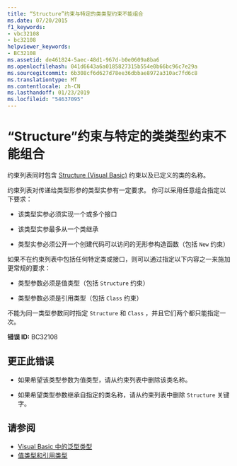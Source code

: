 ```yaml
---
title: “Structure”约束与特定的类类型约束不能组合
ms.date: 07/20/2015
f1_keywords:
- vbc32108
- bc32108
helpviewer_keywords:
- BC32108
ms.assetid: de461824-5aec-48d1-967d-b0e0609a8ba6
ms.openlocfilehash: 041d6643a6a0185827315b554e0b66bc96c7e29a
ms.sourcegitcommit: 6b308cf6d627d78ee36dbbae8972a310ac7fd6c8
ms.translationtype: MT
ms.contentlocale: zh-CN
ms.lasthandoff: 01/23/2019
ms.locfileid: "54637095"
---
```

# <a name="structure-constraint-and-a-specific-class-type-constraint-cannot-be-combined"></a>“Structure”约束与特定的类类型约束不能组合
约束列表同时包含 [Structure (Visual Basic)](../../visual-basic/language-reference/statements/structure-statement.md) 约束以及已定义的类的名称。  
  
 约束列表对传递给类型形参的类型实参有一定要求。 你可以采用任意组合指定以下要求：  
  
-   该类型实参必须实现一个或多个接口  
  
-   该类型实参最多从一个类继承  
  
-   类型实参必须公开一个创建代码可以访问的无形参构造函数（包括 `New` 约束）  
  
 如果不在约束列表中包括任何特定类或接口，则可以通过指定以下内容之一来施加更常规的要求：  
  
-   类型参数必须是值类型（包括 `Structure` 约束）  
  
-   类型参数必须是引用类型（包括 `Class` 约束）  
  
 不能为同一类型参数同时指定 `Structure` 和 `Class` ，并且它们两个都只能指定一次。  
  
 **错误 ID:** BC32108  
  
## <a name="to-correct-this-error"></a>更正此错误  
  
-   如果希望该类型参数为值类型，请从约束列表中删除该类名称。  
  
-   如果希望类型参数继承自指定的类名称，请从约束列表中删除 `Structure` 关键字。  
  
## <a name="see-also"></a>请参阅

- [Visual Basic 中的泛型类型](../../visual-basic/programming-guide/language-features/data-types/generic-types.md)
- [值类型和引用类型](../../visual-basic/programming-guide/language-features/data-types/value-types-and-reference-types.md)
